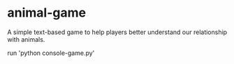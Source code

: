 # animal-game

A simple text-based game to help players better understand our relationship with animals. 

run 'python console-game.py'
